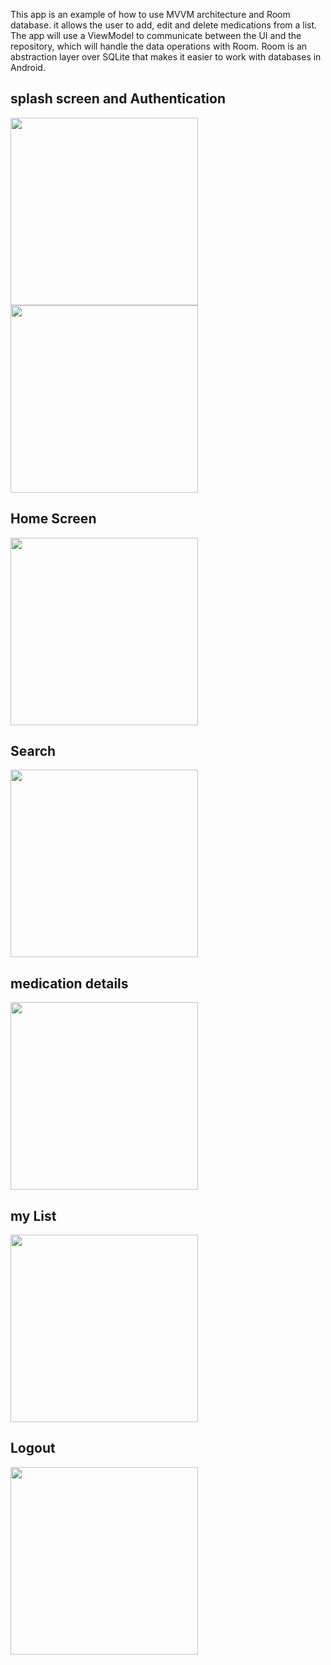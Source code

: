 This app is an example of how to use MVVM architecture and Room database. it allows the user to add, edit and delete medications from a list. The app will use a ViewModel to communicate between the UI and the repository, which will handle the data operations with Room. Room is an abstraction layer over SQLite that makes it easier to work with databases in Android.

## splash screen and Authentication
<img src="https://user-images.githubusercontent.com/104870424/233066240-b4b205e4-396b-4432-a6df-2fd34f512fc1.jpg" width="300"  /> <img src="https://user-images.githubusercontent.com/104870424/233066311-65b05c10-786d-4b83-8b6f-3fddcbaa1181.jpg" width="300"  />


## Home Screen
<img src="https://user-images.githubusercontent.com/104870424/233066599-a900d3f5-6536-4fc6-99f2-a9062dda302f.jpg" width="300" />

## Search
<img src="https://user-images.githubusercontent.com/104870424/233066715-82c21570-39c7-424d-ac25-f313e613175f.jpg" width="300"  />

## medication details
<img src="https://user-images.githubusercontent.com/104870424/233066784-8174ff23-cf5b-45d2-a949-ea445027af48.jpg" width="300"  />

## my List
<img src="https://user-images.githubusercontent.com/104870424/233066874-d13222eb-61b1-4adb-bec0-41bcbb18d0cf.jpg" width="300"  />


## Logout
<img src="https://user-images.githubusercontent.com/104870424/233067087-1cc4da11-6a18-4dcd-a07c-590810f44cde.jpg" width="300"  />
